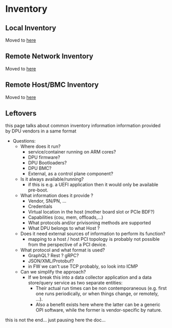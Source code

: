 # Inventory

## Local Inventory

Moved to [here](./inventory/LOCAL.md)

## Remote Network Inventory

Moved to [here](./inventory/REMOTE.md)

## Remote Host/BMC Inventory

Moved to [here](./inventory/HOST.md)

## Leftovers

this page talks about common inventory information information provided by DPU vendors in a same format

- Questions:
  - Where does it run?
    - service/container running on ARM cores?
    - DPU firmware?
    - DPU Bootloaders?
    - DPU BMC?
    - External, as a control plane component?
  - Is it always available/running?
    - if this is e.g. a UEFI application then it would only be available pre-boot.
  - What information does it provide ?
    - Vendor, SN/PN, ...
    - Credentials
    - Virtual location in the host (mother board slot or PCIe BDF?)
    - Capabilities (cou, mem, offloads,...)
    - What protocols and/or privisoning methods are supported
    - What DPU belongs to what Host ?
  - Does it need external sources of information to perform its function?
    - mapping to a host / host PCI topology is probably not possible from the perspective of a PCI device.
  - What protocol and what format is used?
    - GraphQL? Rest ? gRPC?
    - JSON/XML/Protobuf?
    - in FW we can't use TCP probably, so look into ICMP
  - Can we simplify the approach?
    - If we break this into a data collector application and a data store/query service as two separate entities:
      - Their actual run times can be non contemporaneous (e.g. first one runs periodically, or when things change, or remotely, ...).
      - Also a benefit exists here where the latter can be a generic OPI software, while the former is vendor-specific by nature.

this is not the end... just pausing here the doc...
